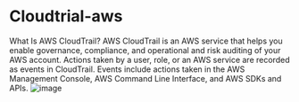 # Cloudtrial-aws
What Is AWS CloudTrail?
AWS CloudTrail is an AWS service that helps you enable governance,
compliance, and operational and risk auditing of your AWS account. Actions taken by a user, role,
or an AWS service are recorded as events in CloudTrail. Events include actions taken in the AWS Management Console, AWS Command Line Interface,
and AWS SDKs and APIs.
![image](https://user-images.githubusercontent.com/28998255/133898413-da765072-f9f9-41f6-b98c-3a00d6df6180.png)



